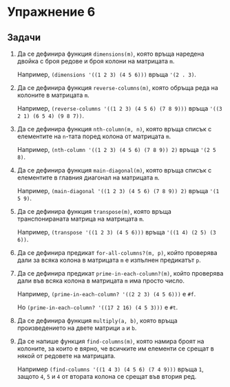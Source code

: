 Упражнение 6
============

Задачи
------

1. Да се дефинира функция `dimensions(m)`, която
връща наредена двойка с броя редове и броя колони на матрицата `m`.

   Например, `(dimensions '((1 2 3) (4 5 6)))` връща `'(2 . 3)`.

2. Да се дефинира функция `reverse-columns(m)`, която
обръща реда на колоните в матрицата `m`.

   Например, `(reverse-columns '((1 2 3) (4 5 6) (7 8 9)))`
   връща `'((3 2 1) (6 5 4) (9 8 7))`.

3. Да се дефинира функция `nth-column(m, n)`, която
връща списък с елементите на `n`-тата поред колона от матрицата `m`.

   Например, `(nth-column '((1 2 3) (4 5 6) (7 8 9)) 2)` връща `'(2 5 8)`.

4. Да се дефинира функция `main-diagonal(m)`, която
връща списък с елементите в главния диагонал на матрицата `m`.

   Например, `(main-diagonal '((1 2 3) (4 5 6) (7 8 9)) 2)` връща `'(1 5 9)`.

5. Да се дефинира функция `transpose(m)`, която
връща транспонираната матрица на матрицата `m`.

   Например, `(transpose '((1 2 3) (4 5 6)))` връща `'((1 4) (2 5) (3 6))`.

6. Да се дефинира предикат `for-all-columns?(m, p)`, който
проверява дали за всяка колона в матрицата `m` е изпълнен предикатът `p`.

7. Да се дефинира предикат `prime-in-each-column?(m)`, който
проверява дали във всяка колона в матрицата `m` има просто число.

   Например, `(prime-in-each-column? '((2 2 3) (4 5 6)))` e `#f`.

   Но `(prime-in-each-column? '((17 2 16) (4 5 3)))` e `#t`.

8. Да се дефинира функция `multiply(a, b)`, която
връща произведението на двете матрици `a` и `b`.

9. Да се напише функция `find-columns(m)`, която
намира броят на колоните, за които е вярно, че
всичките им елементи се срещат в някой от редовете на матрицата.

   Например `(find-columns '((1 4 3) (4 5 6) (7 4 9)))` връща `1`,
   защото `4`, `5` и `4` от втората колона се срещат във втория ред.
